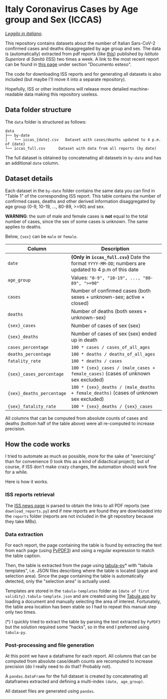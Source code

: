 # Italy Coronavirus Cases by Age group and Sex (ICCAS)

_[Leggilo in italiano](README.it.md)._

This repository contains datasets about the number of Italian Sars-CoV-2 
confirmed cases and deaths disaggregated by age group and sex. 
The data is (automatically) extracted from pdf reports 
(like [this](https://www.epicentro.iss.it/coronavirus/bollettino/Bollettino-sorveglianza-integrata-COVID-19_30-marzo-2020.pdf)) 
published by _Istituto Superiore di Sanità_ (ISS) two times a week.
A link to the most recent report can be found in [this page](https://www.epicentro.iss.it/coronavirus/sars-cov-2-sorveglianza-dati)
under section "Documento esteso".

The code for downloading ISS reports and for generating all datasets is also 
included (but maybe I'll move it into a separate repository).

Hopefully, ISS or other institutions will release more detailed 
machine-readable data making this repository useless. 

## Data folder structure
The `data` folder is structured as follows:
```
data
├── by-date                    
│   └── iccas_{date}.csv   Dataset with cases/deaths updated to 4 p.m. of {date}
└── iccas_full.csv      Dataset with data from all reports (by date)
```
The full dataset is obtained by concatenating all datasets in `by-date` and has
an additional `date` column.

## Dataset details
Each dataset in the `by-date` folder contains the same data you can find in 
"Table 1" of the corresponding ISS report.
This table contains the number of confirmed cases, deaths and other derived
information disaggregated by age group (0-9, 10-19, ..., 80-89, >=90) and sex.

**WARNING**: the sum of male and female cases is **not** equal to the total 
number of cases, since the sex of some cases is unknown. The same applies to deaths.

Below, `{sex}` can be `male` or `female`.

| Column                    | Description                                                                                  |
|---------------------------|----------------------------------------------------------------------------------------------|
| `date`                    | **(Only in `iccas_full.csv`)** Date the format `YYYY-MM-DD`; numbers are updated to 4 p.m of this date |
| `age_group`               | Values: `"0-9", "10-19", ..., "80-89", ">=90"`                                               |
| `cases`                   | Number of confirmed cases (both sexes + unknown-sex; active + closed)                        |
| `deaths`                  | Number of deaths (both sexes + unknown-sex)                                                  |
| `{sex}_cases`             | Number of cases of sex {sex}                                                                 |
| `{sex}_deaths`            | Number of cases of sex {sex} ended up in death                                               |
| `cases_percentage`        | `100 * cases / cases_of_all_ages`                                                            |
| `deaths_percentage`       | `100 * deaths / deaths_of_all_ages`                                                          |
| `fatality_rate`           | `100 * deaths / cases`                                                                       |
| `{sex}_cases_percentage`  | `100 * {sex}_cases / (male_cases + female_cases)` (cases of unknown sex excluded)            |
| `{sex}_deaths_percentage` | `100 * {sex}_deaths / (male_deaths + female_deaths)` (cases of unknown sex excluded)         | 
| `{sex}_fatality_rate`     | `100 * {sex}_deaths / {sex}_cases`                                                           |

All columns that can be computed from absolute counts of cases and deaths (bottom 
half of the table above) were all re-computed to increase precision.

## How the code works

I tried to automate as much as possible, more for the sake of "exercising" than for convenience
(I took this as a kind of didactical project); but of course, if ISS don't make crazy changes, the
automation should work fine for a while.

Here is how it works.

### ISS reports retrieval
The [ISS news page](https://www.epicentro.iss.it/coronavirus/aggiornamenti) 
is parsed to obtain the links to all PDF reports (see `download_reports.py`) 
and if new reports are found they are downloaded into the `reports` folder 
(reports are not included in the git repository because they take MBs).

### Data extraction
For each report, the page containing the table is found by extracting the text from 
each page (using [PyPDF3](https://github.com/mstamy2/PyPDF3)) and using a regular 
expression to match the table caption.

Then, the table is extracted from the page using [tabula-py](https://github.com/chezou/tabula-py)* 
with "tabula templates", i.e. JSON files describing where the table is located (page and selection area).
Since the page containing the table is automatically detected, only the "selection area" is actually used.

Templates are stored in the `tabula-templates` folder as `{date of first validity}.tabula-template.json`
and are created using the [Tabula app](https://tabula.technology/) by loading a document 
and manually selecting the area of interest. Fortunately, the table area location has been stable so I had
to repeat this manual step only two times.

(*) I quickly tried to extract the table by parsing the text extracted by `PyPDF3` but
the solution required some "hacks", so in the end I preferred using `tabula-py`.

### Post-processing and file generation
At this point we have a dataframe for each report. All columns that can be computed from absolute 
case/death counts are recomputed to increase precision (do I really need to do that? Probably not). 

A `pandas.DataFrame` for the full dataset is created by concatenating all dataframes extracted
and defining a multi-index `(date, age_group)`.

All dataset files are generated using `pandas`.

